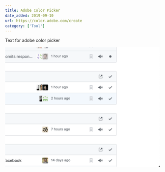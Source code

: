 ```yaml
---
title: Adobe Color Picker
date_added: 2019-09-10
url: https://color.adobe.com/create
category: ['Tool']
---
```


Text for adobe color picker

![./assets/potato.png](./assets/potato.png)
